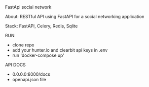 FastApi social network

About:
RESTful API using FastAPI for a social networking application

Stack:
FastAPI, Celery, Redis, Sqlite

RUN
- clone repo
- add your hunter.io and clearbit api keys in .env
- run 'docker-compose up'

API DOCS
- 0.0.0.0:8000/docs
- openapi.json file
